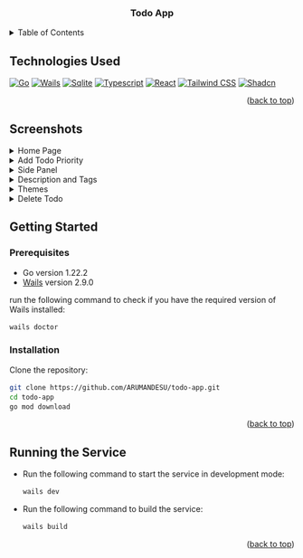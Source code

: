 <a id="readme-top"></a>

<!-- PROJECT LOGO -->
<br />
<div align="center">
  <h3 align="center">Todo App</h3>
</div>

<!-- TABLE OF CONTENTS -->
<details>
  <summary>Table of Contents</summary>
  <ol>
    <li><a href="#technologies-used">Technologies Used</a></li>
    <li><a href="#getting-started">Getting Started</a></li>
    <ul>
      <li><a href="#prerequisites">Prerequisites</a></li>
      <li><a href="#installation">Installation</a></li>
    </ul>
    <li><a href="#running-the-service">Running the Service</a></li>
  </ol>
</details>


<!-- TECHNOLOGIES USED -->
## Technologies Used

[![Go][go-shield]][go-url] [![Wails][wails-shield]][wails-url]  [![Sqlite][sqlite-shield]][sqlite-url]  [![Typescript][typescript-shield]][typescript-url] [![React][react-shield]][react-url] [![Tailwind CSS][tailwind-shield]][tailwind-url] [![Shadcn][shadcn-shield]][shadcn-url]

<p align="right">(<a href="#readme-top">back to top</a>)</p>

<!-- Screenshots -->
## Screenshots
<details>
  <summary>Home Page</summary>

  ![Home Page](/assets/home.png)
</details>
<details>
  <summary>Add Todo Priority</summary>

  ![Add Todo](/assets/priority.png)
</details>
<details>
  <summary>Side Panel</summary>
  
  ![Side Panel](/assets/side-panel.png)
</details>
<details>
  <summary>Description and Tags</summary>

  ![Description and Tags](/assets/description-tags.png)
</details>
<details>
  <summary>Themes</summary>

  ![Themes](/assets/themes.gif)
</details>
<details>
  <summary>Delete Todo</summary>

  ![Delete Todo](/assets/delete-task.png)
</details>


## Getting Started
### Prerequisites
- Go version 1.22.2
- [Wails](https://wails.io/) version 2.9.0

run the following command to check if you have the required version of Wails installed:
```bash
wails doctor
```


### Installation
Clone the repository:
   ```bash
   git clone https://github.com/ARUMANDESU/todo-app.git
   cd todo-app
   go mod download
   ```

<p align="right">(<a href="#readme-top">back to top</a>)</p>

## Running the Service

- Run the following command to start the service in development mode:
   ```bash
   wails dev
   ```
- Run the following command to build the service:
   ```bash
  wails build
   ```
   

<p align="right">(<a href="#readme-top">back to top</a>)</p>

<!-- MARKDOWN LINKS & IMAGES -->
<!-- https://www.markdownguide.org/basic-syntax/#reference-style-links -->
[aitu-url]: https://astanait.edu.kz/
[aitu-ucms-url]: https://www.ucms.space/
[protofiles-url]: https://github.com/ARUMANDESU/uniclubs-protos

[go-url]: https://golang.org/
[go-shield]: https://img.shields.io/badge/Go-00ADD8?style=for-the-badge&logo=go&logoColor=white

[wails-url]: https://wails.io/
[wails-shield]: https://img.shields.io/badge/Wails-77D7D7?style=for-the-badge&logo=wails&logoColor=white

[react-url]: https://reactjs.org/
[react-shield]: https://img.shields.io/badge/React-61DAFB?style=for-the-badge&logo=react&logoColor=white

[typescript-url]: https://www.typescriptlang.org/
[typescript-shield]: https://img.shields.io/badge/Typescript-3178C6?style=for-the-badge&logo=typescript&logoColor=white

[sqlite-url]: https://www.sqlite.org/index.html
[sqlite-shield]: https://img.shields.io/badge/SQLite-003B57?style=for-the-badge&logo=sqlite&logoColor=white

[tailwind-url]: https://tailwindcss.com/
[tailwind-shield]: https://img.shields.io/badge/Tailwind_CSS-38B2AC?style=for-the-badge&logo=tailwind-css&logoColor=white

[shadcn-url]: https://shadcn.com/
[shadcn-shield]:
https://img.shields.io/badge/shadcn%2Fui-000000?style=for-the-badge&logo=shadcnui&logoColor=white
